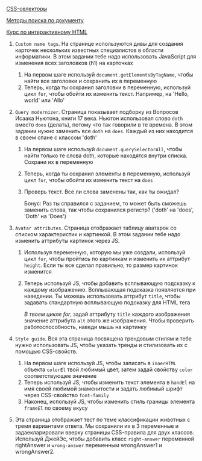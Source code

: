 [CSS-селекторы](https://learn.javascript.ru/css-selectors)

[Методы поиска по документу](https://learn.javascript.ru/searching-elements-dom)

[Курс по интерактивному HTML](https://www.khanacademy.org/computing/computer-programming/html-css-js)

1. `Custom name tags`. На странице используются дивы для создания карточек нескольких известных специалистов в области информатики. В этом задании тебе надо использовать JavaScript для изменения всех заголовков (h1) на карточках

   1. На первом шаге используй `document.getElementsByTagName`, чтобы найти все заголовки и сохранить их в переменную
   2. Теперь, когда ты сохранил заголовки в переменную, используй цикл `for`, чтобы обойти их изменить текст. Например, на 'Hello, world' или 'Allo'

2. `Query modernizer`. Страница показывает подборку из Вопросов Исаака Ньютона, книги 17 века. Ньютон использовал слово `doth` вместо `does` (делать), потому что так говорили в те времена. В этом задании нужно заменить все `doth` на `does`. Каждый из них находится в своем спане с классом 'doth'

   1. На первом шаге используй `document.querySelectorAll`, чтобы найти только те слова doth, которые находятся внутри списка. Сохрани их в переменную

   2. Теперь, когда ты сохранил элементы в переменную, используй цикл `for`, чтобы обойти их изменить текст на `does`

   3. Проверь текст. Все ли слова заменены так, как ты ожидал?

      Бонус: Раз ты справился с заданием, то может быть сможешь заменить слова, так чтобы сохранился регистр? ('doth' на 'does', 'Doth' на 'Does')

3. `Avatar attributes`. Страница отображает таблицу аватарок со списком характеристик и картинкой. В этом задании тебе надо изменить аттрибуты картинок через JS. 

   1. Используя переменную, которую мы уже создали, используй цикл `for`, чтобы пройтись по картинкам и изменить их аттрибут `height`. Если ты все сделал правильно, то размер картинок изменится

   2. Теперь используй JS, чтобы добавить всплывающую подсказку к каждому изображению. Всплывающая подсказка появляется при наведении. Ты можешь использовать аттрибут `title`, чтобы задавать стандартную всплывающую подсказку для HTML тега

      *В твоем цикле for*, задай аттрибуту `title` каждого изображения значение аттрибута `alt` этого же изображения. Чтобы проверить работоспособность, наведи мышь на картинку

4. `Style guide`. Вся эта страница посвящена трендовым стилям и тебе нужно использовать JS, чтобы указать тренды и стилизовать их с помощью CSS-свойств. 

   1. На первом шаге используй JS, чтобы записать в `innerHTML` объекта `colorEl` твой любимый цвет, затем задай свойству `color` соответствующее значение
   2. Теперь используй JS, чтобы изменить текст элемента в `handEl` на имя своей любимой знаменитости и задать любимый шрифт через CSS-свойство `font-family`
   3. Наконец, используй JS, чтобы изменить стиль границы элемента `frameEl` по своему вкусу
5. Эта страница отображает тест по теме классификации животных с тремя вариантами ответа. Мы сохранили их в 3 переменные и задаекларировали вверху страницы CSS-правила для двух классов. Используй ДжейЭс, чтобы добавить класс `right-answer` переменной rightAnswer  и `wrong-answer` переменным wrongAnswer1 и wrongAnswer2.
